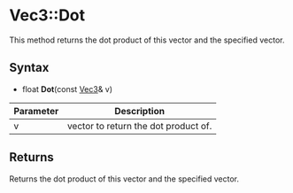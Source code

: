 # Vec3::Dot #
This method returns the dot product of this vector and the specified vector.

## Syntax ##
- float **Dot**(const [Vec3](Vec3.md)& v)

| Parameter | Description |
|-|-|
|v|vector to return the dot product of.|

## Returns ##
Returns the dot product of this vector and the specified vector.